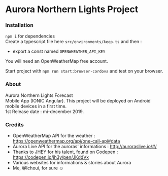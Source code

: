# Aurora Northern Lights Project

### Installation
`npm i` for dependencies
<br> Create a typescript file here `src/environments/keep.ts` and then :
- export a const named `OPENWHEATHER_API_KEY`

You will need an OpenWeatherMap free account.

Start project with `npm run start:browser-cordova` and test on your browser.




### About 
Aurora Northern Lights Forecast 
<br>
Mobile App (IONIC Angular).
This project will be deployed on Android mobile devices in a first time. 
<br>
1st Release date : mi-december 2019.


### Credits 
- OpenWeatherMap API for the weather : https://openweathermap.org/api/one-call-api#data 
- Aurora Live API for the auroras' informations : http://auroraslive.io/#/
- Thanks to JHEY for his talent, found on Codepen : https://codepen.io/jh3y/pen/JKddVx
- Various websites for informations & stories about Aurora
- Me, @Ichoui, for sure ☺
